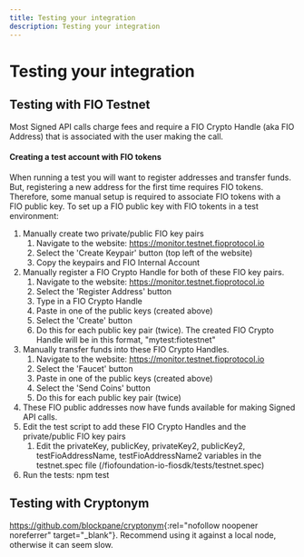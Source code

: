 ```yaml
---
title: Testing your integration
description: Testing your integration
---
```


# Testing your integration

## Testing with FIO Testnet
Most Signed API calls charge fees and require a FIO Crypto Handle (aka FIO Address) that is associated with the user making the call. 

#### Creating a test account with FIO tokens
When running a test you will want to register addresses and transfer funds. But, registering a new address for the first time requires FIO tokens. Therefore, some manual setup is required to associate FIO tokens with a FIO public key. To set up a FIO public key with FIO tokents in a test environment:
 
1. Manually create two private/public FIO key pairs 
	1. Navigate to the website: https://monitor.testnet.fioprotocol.io
	2. Select the 'Create Keypair' button (top left of the website)
	3. Copy the keypairs and FIO Internal Account 
2. Manually register a FIO Crypto Handle for both of these FIO key pairs. 
	1. Navigate to the website: https://monitor.testnet.fioprotocol.io
	2. Select the 'Register Address' button
	3. Type in a FIO Crypto Handle 
	4. Paste in one of the public keys (created above)
	5. Select the 'Create' button
	6. Do this for each public key pair (twice).  The created FIO Crypto Handle will be in this format, "mytest:fiotestnet"
3. Manually transfer funds into these FIO Crypto Handles.
	1. Navigate to the website: https://monitor.testnet.fioprotocol.io
	2. Select the 'Faucet' button
	3. Paste in one of the public keys (created above)
	4. Select the 'Send Coins' button
	5. Do this for each public key pair (twice)
4. These FIO public addresses now have funds available for making Signed API calls.
5. Edit the test script to add these FIO Crypto Handles and the private/public FIO key pairs
	1. Edit the privateKey, publicKey, privateKey2, publicKey2, testFioAddressName, testFioAddressName2 variables in the testnet.spec file (/fiofoundation-io-fiosdk/tests/testnet.spec)
6. Run the tests: 
	npm test

## Testing with Cryptonym

<https://github.com/blockpane/cryptonym>{:rel="nofollow noopener noreferrer" target="_blank"}. Recommend using it against a local node, otherwise it can seem slow.


